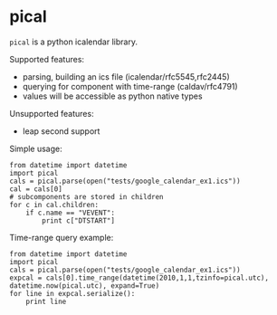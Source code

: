 pical
=====

`pical` is a python icalendar library.

Supported features:
* parsing, building an ics file (icalendar/rfc5545,rfc2445)
* querying for component with time-range (caldav/rfc4791)
* values will be accessible as python native types

Unsupported features:
* leap second support

Simple usage:

```
from datetime import datetime
import pical
cals = pical.parse(open("tests/google_calendar_ex1.ics"))
cal = cals[0]
# subcomponents are stored in children
for c in cal.children:
	if c.name == "VEVENT":
		print c["DTSTART"]
```

Time-range query example:

```
from datetime import datetime
import pical
cals = pical.parse(open("tests/google_calendar_ex1.ics"))
expcal = cals[0].time_range(datetime(2010,1,1,tzinfo=pical.utc), datetime.now(pical.utc), expand=True)
for line in expcal.serialize():
	print line
```
